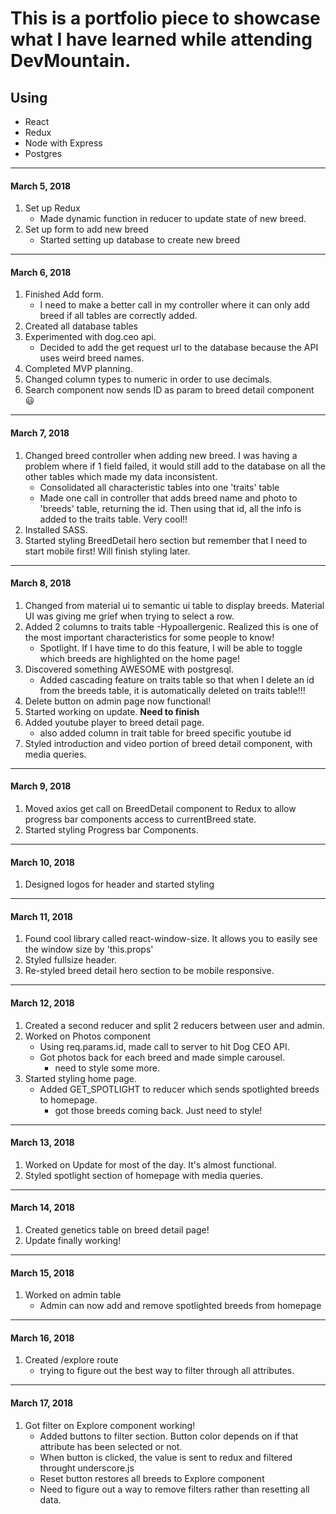 # This is a portfolio piece to showcase what I have learned while attending DevMountain.

## Using

* React
* Redux
* Node with Express
* Postgres


---

#### March 5, 2018
1. Set up Redux
    - Made dynamic function in reducer to update state of new breed.
2. Set up form to add new breed
    - Started setting up database to create new breed

----

#### March 6, 2018
1. Finished Add form.
    - I need to make a better call in my controller where it can only add breed if all tables are correctly added.
2. Created all database tables
3. Experimented with dog.ceo api.
    - Decided to add the get request url to the database because the API uses weird breed names.
4. Completed MVP planning.
5. Changed column types to numeric in order to use decimals.
6. Search component now sends ID as param to breed detail component :smiley:
----

#### March 7, 2018
1. Changed breed controller when adding new breed. I was having a problem where if 1 field failed, it would still add to the database on all the other tables which made my data inconsistent. 
    - Consolidated all characteristic tables into one 'traits' table
    - Made one call in controller that adds breed name and photo to 'breeds' table, returning the id. Then using that id, all the info is added to the traits table. Very cool!!
2. Installed SASS.
3. Started styling BreedDetail hero section but remember that I need to start mobile first! Will finish styling later.
----

#### March 8, 2018
1. Changed from material ui to semantic ui table to display breeds. Material UI was giving me grief when trying to select a row.
2. Added 2 columns to traits table
    -Hypoallergenic. Realized this is one of the most important characteristics for some people to know!
    - Spotlight. If I have time to do this feature, I will be able to toggle which breeds are highlighted on the home page!
3. Discovered something AWESOME with postgresql.
    - Added cascading feature on traits table so that when I delete an id from the breeds table, it is automatically deleted on traits table!!!
4. Delete button on admin page now functional!
5. Started working on update. **Need to finish** 
6. Added youtube player to breed detail page.
    - also added column in trait table for breed specific youtube id
7. Styled introduction and video portion of breed detail component, with media queries.
---

#### March 9, 2018
1. Moved axios get call on BreedDetail component to Redux to allow progress bar components access to currentBreed state.
2. Started styling Progress bar Components.
---

#### March 10, 2018
1. Designed logos for header and started styling
---

#### March 11, 2018
1. Found cool library called react-window-size. It allows you to easily see the window size by 'this.props'
2. Styled fullsize header.
3. Re-styled breed detail hero section to be mobile responsive.
---

#### March 12, 2018
1. Created a second reducer and split 2 reducers between user and admin.
2. Worked on Photos component
    - Using req.params.id, made call to server to hit Dog CEO API.
    - Got photos back for each breed and made simple carousel.
        - need to style some more.
3. Started styling home page.
    - Added GET_SPOTLIGHT to reducer which sends spotlighted breeds to homepage.
        - got those breeds coming back. Just need to style!
---

#### March 13, 2018
1. Worked on Update for most of the day. It's almost functional.
2. Styled spotlight section of homepage with media queries.
---

#### March 14, 2018
1. Created genetics table on breed detail page!
2. Update finally working!
---

#### March 15, 2018
1. Worked on admin table
    - Admin can now add and remove spotlighted breeds from homepage
---

#### March 16, 2018
1. Created /explore route 
    - trying to figure out the best way to filter through all attributes. 
---

#### March 17, 2018
1. Got filter on Explore component working!
    - Added buttons to filter section. Button color depends on if that attribute has been selected or not. 
    - When button is clicked, the value is sent to redux and filtered throught underscore.js
    - Reset button restores all breeds to Explore component
    - Need to figure out a way to remove filters rather than resetting all data.